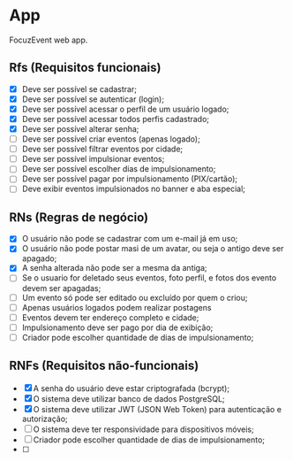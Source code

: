 # App

FocuzEvent web app.

## Rfs (Requisitos funcionais)

- [x] Deve ser possível se cadastrar;
- [x] Deve ser possível se autenticar (login);
- [x] Deve ser possível acessar o perfil de um usuário logado;
- [x] Deve ser possível acessar todos perfis cadastrado;
- [x] Deve ser possível alterar senha;
- [ ] Deve ser possível criar eventos (apenas logado);
- [ ] Deve ser possível filtrar eventos por cidade;
- [ ] Deve ser possível impulsionar eventos;
- [ ] Deve ser possível escolher dias de impulsionamento;
- [ ] Deve ser possível pagar por impulsionamento (PIX/cartão);
- [ ] Deve exibir eventos impulsionados no banner e aba especial;

## RNs (Regras de negócio)

- [x] O usuário não pode se cadastrar com um e-mail já em uso;
- [x] O usuário não pode postar masi de um avatar, ou seja o antigo deve ser apagado;
- [x] A senha alterada não pode ser a mesma da antiga;
- [ ] Se o usuario for deletado seus eventos, foto perfil, e fotos dos evento devem ser apagadas;
- [ ] Um evento só pode ser editado ou excluído por quem o criou;
- [ ] Apenas usuários logados podem realizar postagens
- [ ] Eventos devem ter endereço completo e cidade;
- [ ] Impulsionamento deve ser pago por dia de exibição;
- [ ] Criador pode escolher quantidade de dias de impulsionamento;

## RNFs (Requisitos não-funcionais)

- [x] A senha do usuário deve estar criptografada (bcrypt);
- [x] O sistema deve utilizar banco de dados PostgreSQL;
- [x] O sistema deve utilizar JWT (JSON Web Token) para autenticação e autorização;
- [ ] O sistema deve ter responsividade para dispositivos móveis;
- [ ] Criador pode escolher quantidade de dias de impulsionamento;
- [ ]
